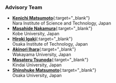 ### Advisory Team
  
- [**Kenichi Matsumoto**](https://researchmap.jp/KenichiMatsumoto){:target="_blank"}<br>Nara Institute of Science and Technology, Japan
- [**Masahide Nakamura**](https://www27.cs.kobe-u.ac.jp/~masa-n/index-e.html){:target="_blank"}<br>Kobe University, Japan
- [**Hiroki Igaki**](https://jp.linkedin.com/in/hiroshi-igaki-92b42650){:target="_blank"}<br>Osaka Institute of Technology, Japan
- [**Akinori Ihara**](https://socsel.jpn.org/index.php/akinori-ihara/){:target="_blank"}<br>Wakayama University, Japan
- [**Masateru Tsunoda**](https://www.kindai.ac.jp/english/research/researchers/introduce/tsunoda-masateru-bb1.html){:target="_blank"}<br>Kindai University, Japan
- [**Shinshuke Matsumoto**](https://sdl.ist.osaka-u.ac.jp/~shinsuke/){:target="_blank"}<br>Osaka University, Japan
